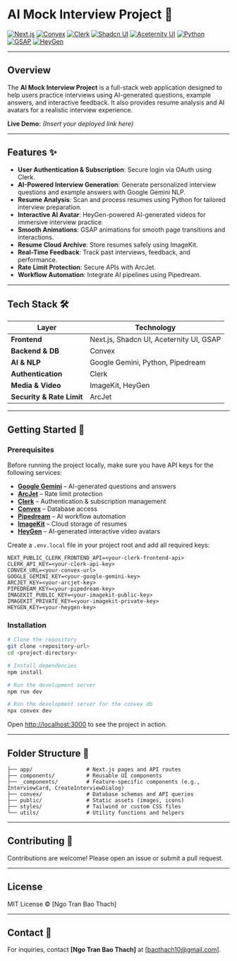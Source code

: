 # AI Mock Interview Project 🚀

[![Next.js](https://img.shields.io/badge/Next.js-000000?style=for-the-badge&logo=next.js&logoColor=white)](https://nextjs.org/) 
[![Convex](https://img.shields.io/badge/Convex-1F2937?style=for-the-badge&logo=none)](https://convex.dev/) 
[![Clerk](https://img.shields.io/badge/Clerk-4F46E5?style=for-the-badge&logo=none)](https://clerk.com/) 
[![Shadcn UI](https://img.shields.io/badge/ShadcnUI-14B8A6?style=for-the-badge&logo=none)](https://shadcn.dev/) 
[![Aceternity UI](https://img.shields.io/badge/AceternityUI-F59E0B?style=for-the-badge&logo=none)](https://aceternity.com/) 
[![Python](https://img.shields.io/badge/Python-3776AB?style=for-the-badge&logo=python&logoColor=white)](https://www.python.org/) 
[![GSAP](https://img.shields.io/badge/GSAP-88CE02?style=for-the-badge&logo=none)](https://greensock.com/gsap/) 
[![HeyGen](https://img.shields.io/badge/HeyGen-FF3E00?style=for-the-badge&logo=none)](https://www.heygen.com/) 

---

## Overview

The **AI Mock Interview Project** is a full-stack web application designed to help users practice interviews using AI-generated questions, example answers, and interactive feedback. It also provides resume analysis and AI avatars for a realistic interview experience.

**Live Demo:** *(Insert your deployed link here)*

---

## Features ✨

- **User Authentication & Subscription**: Secure login via OAuth using Clerk.
- **AI-Powered Interview Generation**: Generate personalized interview questions and example answers with Google Gemini NLP.
- **Resume Analysis**: Scan and process resumes using Python for tailored interview preparation.
- **Interactive AI Avatar**: HeyGen-powered AI-generated videos for immersive interview practice.
- **Smooth Animations**: GSAP animations for smooth page transitions and interactions.
- **Resume Cloud Archive**: Store resumes safely using ImageKit.
- **Real-Time Feedback**: Track past interviews, feedback, and performance.
- **Rate Limit Protection**: Secure APIs with ArcJet.
- **Workflow Automation**: Integrate AI pipelines using Pipedream.

---

## Tech Stack 🛠️

| Layer | Technology |
|-------|------------|
| **Frontend** | Next.js, Shadcn UI, Aceternity UI, GSAP |
| **Backend & DB** | Convex |
| **AI & NLP** | Google Gemini, Python, Pipedream |
| **Authentication** | Clerk |
| **Media & Video** | ImageKit, HeyGen |
| **Security & Rate Limit** | ArcJet |

---

## Getting Started 🚀

### Prerequisites

Before running the project locally, make sure you have API keys for the following services:

- **[Google Gemini](https://developers.google.com/)** – AI-generated questions and answers  
- **[ArcJet](https://arcjet.io/)** – Rate limit protection  
- **[Clerk](https://clerk.com/)** – Authentication & subscription management  
- **[Convex](https://convex.dev/)** – Database access  
- **[Pipedream](https://pipedream.com/)** – AI workflow automation  
- **[ImageKit](https://imagekit.io/)** – Cloud storage of resumes  
- **[HeyGen](https://www.heygen.com/)** – AI-generated interactive video avatars  

Create a `.env.local` file in your project root and add all required keys:

```env
NEXT_PUBLIC_CLERK_FRONTEND_API=<your-clerk-frontend-api>
CLERK_API_KEY=<your-clerk-api-key>
CONVEX_URL=<your-convex-url>
GOOGLE_GEMINI_KEY=<your-google-gemini-key>
ARCJET_KEY=<your-arcjet-key>
PIPEDREAM_KEY=<your-pipedream-key>
IMAGEKIT_PUBLIC_KEY=<your-imagekit-public-key>
IMAGEKIT_PRIVATE_KEY=<your-imagekit-private-key>
HEYGEN_KEY=<your-heygen-key>
````

### Installation

```bash
# Clone the repository
git clone <repository-url>
cd <project-directory>

# Install dependencies
npm install

# Run the development server
npm run dev

# Run the development server for the convex db
npx convex dev
```

Open [http://localhost:3000](http://localhost:3000) to see the project in action.

---

## Folder Structure 📂

```
├── app/                 # Next.js pages and API routes
├── components/          # Reusable UI components
├── _components/         # Feature-specific components (e.g., InterviewCard, CreateInterviewDialog)
├── convex/              # Database schemas and API queries
├── public/              # Static assets (images, icons)
├── styles/              # Tailwind or custom CSS files
└── utils/               # Utility functions and helpers
```

---

## Contributing 🤝

Contributions are welcome! Please open an issue or submit a pull request.

---

## License

MIT License © \[Ngo Tran Bao Thach]

---

## Contact 📧

For inquiries, contact **\[Ngo Tran Bao Thach]** at \[[baothach10@gmail.com](mailto:baothach10@gmail.com)].
